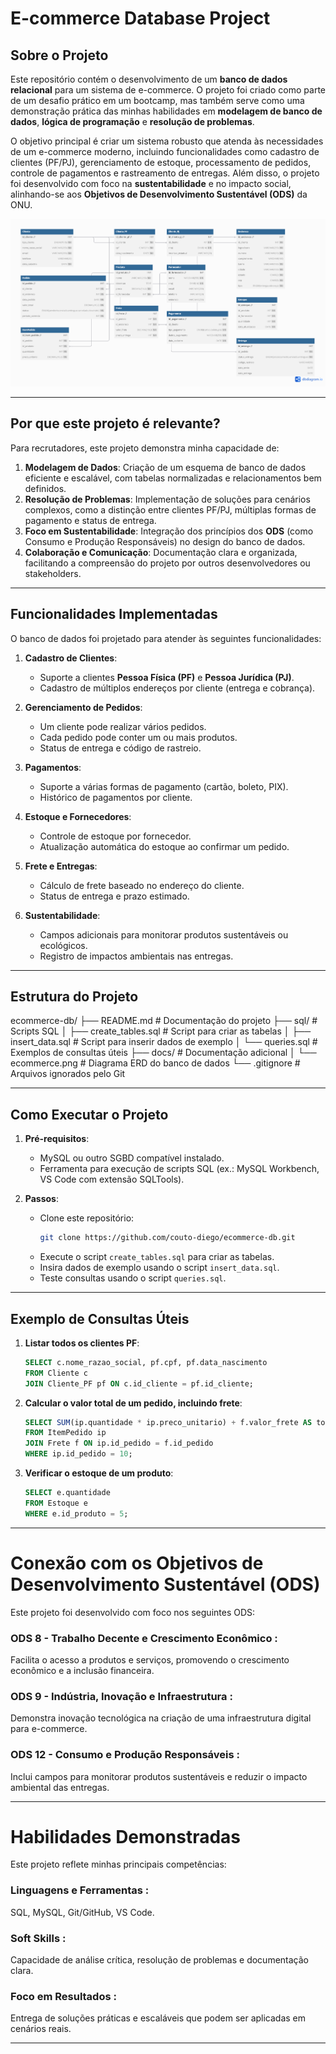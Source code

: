 # **E-commerce Database Project**

## **Sobre o Projeto**

Este repositório contém o desenvolvimento de um **banco de dados relacional** para um sistema de e-commerce. O projeto foi criado como parte de um desafio prático em um bootcamp, mas também serve como uma demonstração prática das minhas habilidades em **modelagem de banco de dados**, **lógica de programação** e **resolução de problemas**.

O objetivo principal é criar um sistema robusto que atenda às necessidades de um e-commerce moderno, incluindo funcionalidades como cadastro de clientes (PF/PJ), gerenciamento de estoque, processamento de pedidos, controle de pagamentos e rastreamento de entregas. Além disso, o projeto foi desenvolvido com foco na **sustentabilidade** e no impacto social, alinhando-se aos **Objetivos de Desenvolvimento Sustentável (ODS)** da ONU.

![Diagrama do Banco de Dados](docs/ecommerce.png)

---

## **Por que este projeto é relevante?**

Para recrutadores, este projeto demonstra minha capacidade de:

1. **Modelagem de Dados**: Criação de um esquema de banco de dados eficiente e escalável, com tabelas normalizadas e relacionamentos bem definidos.
2. **Resolução de Problemas**: Implementação de soluções para cenários complexos, como a distinção entre clientes PF/PJ, múltiplas formas de pagamento e status de entrega.
3. **Foco em Sustentabilidade**: Integração dos princípios dos **ODS** (como Consumo e Produção Responsáveis) no design do banco de dados.
4. **Colaboração e Comunicação**: Documentação clara e organizada, facilitando a compreensão do projeto por outros desenvolvedores ou stakeholders.

---

## **Funcionalidades Implementadas**

O banco de dados foi projetado para atender às seguintes funcionalidades:

1. **Cadastro de Clientes**:
   - Suporte a clientes **Pessoa Física (PF)** e **Pessoa Jurídica (PJ)**.
   - Cadastro de múltiplos endereços por cliente (entrega e cobrança).

2. **Gerenciamento de Pedidos**:
   - Um cliente pode realizar vários pedidos.
   - Cada pedido pode conter um ou mais produtos.
   - Status de entrega e código de rastreio.

3. **Pagamentos**:
   - Suporte a várias formas de pagamento (cartão, boleto, PIX).
   - Histórico de pagamentos por cliente.

4. **Estoque e Fornecedores**:
   - Controle de estoque por fornecedor.
   - Atualização automática do estoque ao confirmar um pedido.

5. **Frete e Entregas**:
   - Cálculo de frete baseado no endereço do cliente.
   - Status de entrega e prazo estimado.

6. **Sustentabilidade**:
   - Campos adicionais para monitorar produtos sustentáveis ou ecológicos.
   - Registro de impactos ambientais nas entregas.

---

## **Estrutura do Projeto**
ecommerce-db/
├── README.md # Documentação do projeto
├── sql/ # Scripts SQL
│ ├── create_tables.sql # Script para criar as tabelas
│ ├── insert_data.sql # Script para inserir dados de exemplo
│ └── queries.sql # Exemplos de consultas úteis
├── docs/ # Documentação adicional
│ └── ecommerce.png # Diagrama ERD do banco de dados
└── .gitignore # Arquivos ignorados pelo Git


---

## **Como Executar o Projeto**

1. **Pré-requisitos**:
   - MySQL ou outro SGBD compatível instalado.
   - Ferramenta para execução de scripts SQL (ex.: MySQL Workbench, VS Code com extensão SQLTools).

2. **Passos**:
   - Clone este repositório:
     ```bash
     git clone https://github.com/couto-diego/ecommerce-db.git
     ```
   - Execute o script `create_tables.sql` para criar as tabelas.
   - Insira dados de exemplo usando o script `insert_data.sql`.
   - Teste consultas usando o script `queries.sql`.

---

## **Exemplo de Consultas Úteis**

1. **Listar todos os clientes PF**:
   ```sql
   SELECT c.nome_razao_social, pf.cpf, pf.data_nascimento
   FROM Cliente c
   JOIN Cliente_PF pf ON c.id_cliente = pf.id_cliente;

2. **Calcular o valor total de um pedido, incluindo frete**:
   ````sql
   SELECT SUM(ip.quantidade * ip.preco_unitario) + f.valor_frete AS total
   FROM ItemPedido ip
   JOIN Frete f ON ip.id_pedido = f.id_pedido
   WHERE ip.id_pedido = 10;

3. **Verificar o estoque de um produto**:
   ````sql
   SELECT e.quantidade
   FROM Estoque e
   WHERE e.id_produto = 5;

---

# **Conexão com os Objetivos de Desenvolvimento Sustentável (ODS)**
Este projeto foi desenvolvido com foco nos seguintes ODS:

### ODS 8 - Trabalho Decente e Crescimento Econômico :
Facilita o acesso a produtos e serviços, promovendo o crescimento econômico e a inclusão financeira.
### ODS 9 - Indústria, Inovação e Infraestrutura :
Demonstra inovação tecnológica na criação de uma infraestrutura digital para e-commerce.
### ODS 12 - Consumo e Produção Responsáveis :
Inclui campos para monitorar produtos sustentáveis e reduzir o impacto ambiental das entregas.

---

# **Habilidades Demonstradas**
Este projeto reflete minhas principais competências:

### Linguagens e Ferramentas :
SQL, MySQL, Git/GitHub, VS Code.
### Soft Skills :
Capacidade de análise crítica, resolução de problemas e documentação clara.
### Foco em Resultados :
Entrega de soluções práticas e escaláveis que podem ser aplicadas em cenários reais.

---

